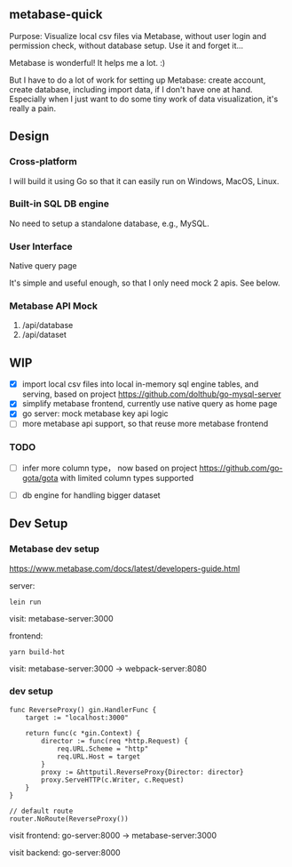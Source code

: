 
## metabase-quick

Purpose: Visualize local csv files via Metabase, without user login and permission check, without database setup.
Use it and forget it...

Metabase is wonderful! It helps me a lot. :) 

But I have to do a lot of work for setting up Metabase: create account, create database, including import data, if I don't have one at hand. Especially when I just want to do some tiny work of data visualization, it's really a pain.

## Design

### Cross-platform

I will build it using Go so that it can easily run on Windows, MacOS, Linux.

### Built-in SQL DB engine

No need to setup a standalone database, e.g., MySQL.

### User Interface

Native query page

It's simple and useful enough, so that I only need mock 2 apis. See below.

### Metabase API Mock

1. /api/database
2. /api/dataset

## WIP

- [x] import local csv files into local in-memory sql engine tables, and serving, based on project https://github.com/dolthub/go-mysql-server
- [x] simplify metabase frontend, currently use native query as home page
- [x] go server: mock metabase key api logic
- [ ] more metabase api support, so that reuse more metabase frontend

### TODO

- [ ] infer more column type， now based on project https://github.com/go-gota/gota with limited column types supported
- [ ] db engine for handling bigger dataset


## Dev Setup

### Metabase dev setup

https://www.metabase.com/docs/latest/developers-guide.html

server:

```
lein run
```

visit:
metabase-server:3000

frontend:

```
yarn build-hot
```

visit:
metabase-server:3000 -> webpack-server:8080

### dev setup

```
func ReverseProxy() gin.HandlerFunc {
	target := "localhost:3000"

	return func(c *gin.Context) {
		director := func(req *http.Request) {
			req.URL.Scheme = "http"
			req.URL.Host = target
		}
		proxy := &httputil.ReverseProxy{Director: director}
		proxy.ServeHTTP(c.Writer, c.Request)
	}
}

// default route
router.NoRoute(ReverseProxy())
```

visit frontend:
go-server:8000 -> metabase-server:3000 

visit backend:
go-server:8000

